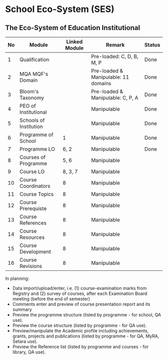 # School Eco-System (SES)
## The Eco-System of Education Institutional

| No | Module                 | Linked Module | Remark                                | Status |
|----|------------------------|---------------|---------------------------------------|--------|
| 1  | Qualification          |               | Pre-loaded: C, D, B, M, P             | Done   |
| 2  | MQA MQF's Domain       |               | Pre-loaded & Manipulable: 11 domains  | Done   |
| 3  | Bloom's Taxonomy       |               | Pre-loaded & Manipulable: C, P, A     | Done   |
| 4  | PEO of Institutional   |               | Manipulable                           | Done   |
| 5  | Schools of Institution |               | Manipulable                           | Done   |
| 6  | Programme of School    | 1             | Manipulable                           | Done   |
| 7  | Programme LO           | 6, 2          | Manipulable                           | Done   |
| 8  | Courses of Programme   | 5, 6          | Manipulable                           |        |
| 9  | Course LO              | 8, 3, 7       | Manipulable                           |        |
| 10 | Course Coordinators    | 8             | Manipulable                           |        |
| 11 | Course Topics          | 8             | Manipulable                           |        |
| 12 | Course Prerequiste     | 8             | Manipulable                           |        |
| 13 | Course References      | 8             | Manipulable                           |        |
| 14 | Course Resources       | 8             | Manipulable                           |        |
| 15 | Course Development     | 8             | Manipulable                           |        |
| 16 | Course Revisions       | 8             | Manipulable                           |        |

In planning:
* Data import/upload/enter, i.e. (1) course-examination marks from Registry and (2) survey of courses, after each Examination Board meeting (before the end of semester)
* Comments enter and preview of course presentation report and its summary
* Preview the programme structure (listed by programme - for school, QA use).
* Preview the course structure (listed by programme - for QA use).
* Preview/manipulate the Academic profile including achievements, grants, projects and publications (listed by programme - for QA, MyRA, Setara use).
* Preview the Reference list (listed by programme and courses - for library, QA use). 
